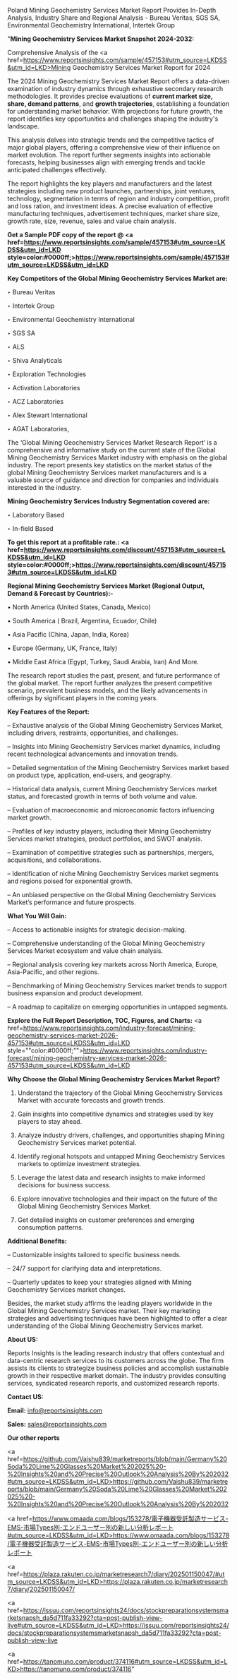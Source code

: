 Poland Mining Geochemistry Services Market Report Provides In-Depth Analysis, Industry Share and Regional Analysis - Bureau Veritas, SGS SA, Environmental Geochemistry International, Intertek Group

"<strong>Mining Geochemistry Services Market Snapshot 2024-2032:</strong>

Comprehensive Analysis of the <a href=https://www.reportsinsights.com/sample/457153#utm_source=LKDSS&utm_id=LKD>Mining Geochemistry Services Market</a> Report for 2024

The 2024 Mining Geochemistry Services Market Report offers a data-driven examination of industry dynamics through exhaustive secondary research methodologies. It provides precise evaluations of <strong>current market size, share, demand patterns</strong>, and <strong>growth trajectories</strong>, establishing a foundation for understanding market behavior. With projections for future growth, the report identifies key opportunities and challenges shaping the industry's landscape.

This analysis delves into strategic trends and the competitive tactics of major global players, offering a comprehensive view of their influence on market evolution. The report further segments insights into actionable forecasts, helping businesses align with emerging trends and tackle anticipated challenges effectively.

The report highlights the key players and manufacturers and the latest strategies including new product launches, partnerships, joint ventures, technology, segmentation in terms of region and industry competition, profit and loss ration, and investment ideas. A precise evaluation of effective manufacturing techniques, advertisement techniques, market share size, growth rate, size, revenue, sales and value chain analysis.

<strong>Get a Sample PDF copy of the report @ <a href=https://www.reportsinsights.com/sample/457153#utm_source=LKDSS&utm_id=LKD style=color:#0000ff;>https://www.reportsinsights.com/sample/457153#utm_source=LKDSS&utm_id=LKD</a></strong>

<strong>Key Competitors of the Global Mining Geochemistry Services Market are:</strong>

‣ Bureau Veritas

‣ Intertek Group

‣ Environmental Geochemistry International

‣ SGS SA

‣ ALS

‣ Shiva Analyticals

‣ Exploration Technologies

‣ Activation Laboratories

‣ ACZ Laboratories

‣ Alex Stewart International

‣ AGAT Laboratories,

The ‘Global Mining Geochemistry Services Market Research Report’ is a comprehensive and informative study on the current state of the Global Mining Geochemistry Services Market industry with emphasis on the global industry. The report presents key statistics on the market status of the global Mining Geochemistry Services market manufacturers and is a valuable source of guidance and direction for companies and individuals interested in the industry.

<strong>Mining Geochemistry Services Industry Segmentation covered are:</strong>

‣ Laboratory Based

‣ In-field Based

<strong>To get this report at a profitable rate.: <a href=https://www.reportsinsights.com/discount/457153#utm_source=LKDSS&utm_id=LKD style=color:#0000ff;>https://www.reportsinsights.com/discount/457153#utm_source=LKDSS&utm_id=LKD</a></strong>

<strong>Regional Mining Geochemistry Services Market (Regional Output, Demand &amp; Forecast by Countries):-</strong>

• North America (United States, Canada, Mexico)

• South America ( Brazil, Argentina, Ecuador, Chile)

• Asia Pacific (China, Japan, India, Korea)

• Europe (Germany, UK, France, Italy)

• Middle East Africa (Egypt, Turkey, Saudi Arabia, Iran) And More.

The research report studies the past, present, and future performance of the global market. The report further analyzes the present competitive scenario, prevalent business models, and the likely advancements in offerings by significant players in the coming years.

<strong>Key Features of the Report:</strong>

– Exhaustive analysis of the Global Mining Geochemistry Services Market, including drivers, restraints, opportunities, and challenges.

– Insights into Mining Geochemistry Services market dynamics, including recent technological advancements and innovation trends.

– Detailed segmentation of the Mining Geochemistry Services market based on product type, application, end-users, and geography.

– Historical data analysis, current Mining Geochemistry Services market status, and forecasted growth in terms of both volume and value.

– Evaluation of macroeconomic and microeconomic factors influencing market growth.

– Profiles of key industry players, including their Mining Geochemistry Services market strategies, product portfolios, and SWOT analysis.

– Examination of competitive strategies such as partnerships, mergers, acquisitions, and collaborations.

– Identification of niche Mining Geochemistry Services market segments and regions poised for exponential growth.

– An unbiased perspective on the Global Mining Geochemistry Services Market’s performance and future prospects.

<strong>What You Will Gain:</strong>

– Access to actionable insights for strategic decision-making.

– Comprehensive understanding of the Global Mining Geochemistry Services Market ecosystem and value chain analysis.

– Regional analysis covering key markets across North America, Europe, Asia-Pacific, and other regions.

– Benchmarking of Mining Geochemistry Services market trends to support business expansion and product development.

– A roadmap to capitalize on emerging opportunities in untapped segments.

<strong>Explore the Full Report Description, TOC, Figures, and Charts:</strong>
<a href=https://www.reportsinsights.com/industry-forecast/mining-geochemistry-services-market-2026-457153#utm_source=LKDSS&utm_id=LKD style=""color:#0000ff;"">https://www.reportsinsights.com/industry-forecast/mining-geochemistry-services-market-2026-457153#utm_source=LKDSS&utm_id=LKD</a>

<strong>Why Choose the Global Mining Geochemistry Services Market Report?</strong>

1. Understand the trajectory of the Global Mining Geochemistry Services Market with accurate forecasts and growth trends.

2. Gain insights into competitive dynamics and strategies used by key players to stay ahead.

3. Analyze industry drivers, challenges, and opportunities shaping Mining Geochemistry Services market potential.

4. Identify regional hotspots and untapped Mining Geochemistry Services markets to optimize investment strategies.

5. Leverage the latest data and research insights to make informed decisions for business success.

6. Explore innovative technologies and their impact on the future of the Global Mining Geochemistry Services Market.

7. Get detailed insights on customer preferences and emerging consumption patterns.

<strong>Additional Benefits:</strong>

– Customizable insights tailored to specific business needs.

– 24/7 support for clarifying data and interpretations.

– Quarterly updates to keep your strategies aligned with Mining Geochemistry Services market changes.

Besides, the market study affirms the leading players worldwide in the Global Mining Geochemistry Services market. Their key marketing strategies and advertising techniques have been highlighted to offer a clear understanding of the Global Mining Geochemistry Services market.

<strong><strong>About US</strong>:</strong>

Reports Insights is the leading research industry that offers contextual and data-centric research services to its customers across the globe. The firm assists its clients to strategize business policies and accomplish sustainable growth in their respective market domain. The industry provides consulting services, syndicated research reports, and customized research reports.

<strong>Contact US:</strong>

<p class=><b>Email:</b> <a href=mailto:info@reportsinsights.com>info@reportsinsights.com</a></p>
<p class=><b>Sales:</b> <a href=mailto:sales@reportsinsights.com>sales@reportsinsights.com</a></p>

<strong>Our other reports</strong>

<a href=https://github.com/Vaishu839/marketreports/blob/main/Germany%20Soda%20Lime%20Glasses%20Market%202025%20-%20Insights%20and%20Precise%20Outlook%20Analysis%20By%202032#utm_source=LKDSS&utm_id=LKD>https://github.com/Vaishu839/marketreports/blob/main/Germany%20Soda%20Lime%20Glasses%20Market%202025%20-%20Insights%20and%20Precise%20Outlook%20Analysis%20By%202032</a>

<a href=https://www.omaada.com/blogs/153278/電子機器受託製造サービス-EMS-市場Types別-エンドユーザー別の新しい分析レポート#utm_source=LKDSS&utm_id=LKD>https://www.omaada.com/blogs/153278/電子機器受託製造サービス-EMS-市場Types別-エンドユーザー別の新しい分析レポート</a>

<a href=https://plaza.rakuten.co.jp/marketresearch7/diary/202501150047/#utm_source=LKDSS&utm_id=LKD>https://plaza.rakuten.co.jp/marketresearch7/diary/202501150047/</a>

<a href=https://issuu.com/reportsinsights24/docs/stockpreparationsystemsmarketsnapsh_da5d711fa33292?cta=post-publish-view-live#utm_source=LKDSS&utm_id=LKD>https://issuu.com/reportsinsights24/docs/stockpreparationsystemsmarketsnapsh_da5d711fa33292?cta=post-publish-view-live</a>

<a href=https://tanomuno.com/product/374116#utm_source=LKDSS&utm_id=LKD>https://tanomuno.com/product/374116</a>"

